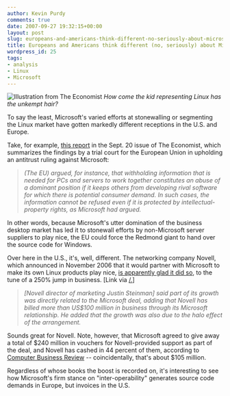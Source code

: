 ```yaml
---
author: Kevin Purdy
comments: true
date: 2007-09-27 19:32:15+00:00
layout: post
slug: europeans-and-americans-think-different-no-seriously-about-microsoft
title: Europeans and Americans think different (no, seriously) about Microsoft
wordpress_id: 25
tags:
- analysis
- Linux
- Microsoft
---
```


![Illustration from The Economist](http://thepurdman.com/wp-content/uploads/2007/09/economist_microsoft_illustration1.jpg)
_How come the kid representing Linux has the unkempt hair?_

To say the least, Microsoft's varied efforts at stonewalling or segmenting the Linux market have gotten markedly different receptions in the U.S. and Europe.

Take, for example, [this report](http://www.economist.com/business/displaystory.cfm?story_id=9832868&CFID=21128925&CFTOKEN=80898931) in the Sept. 20 issue of The Economist, which summarizes the findings by a trial court for the European Union in upholding an antitrust ruling against Microsoft:


> _(The EU) argued, for instance, that withholding information that is needed for PCs and servers to work together constitutes an abuse of a dominant position if it keeps others from developing rival software for which there is potential consumer demand. In such cases, the information cannot be refused even if it is protected by intellectual-property rights, as Microsoft had argued._


In other words, because Microsoft's utter domination of the business desktop market has led it to stonewall efforts by non-Microsoft server suppliers to play nice, the EU could force the Redmond giant to hand over the source code for Windows.

Over here in the U.S., it's, well, different. The networking company Novell, which announced in November 2006 that it would partner with Microsoft to make its own Linux products play nice, [is apparently glad it did so](http://www.pcworld.idg.com.au/index.php/id;63055845), to the tune of a 250% jump in business. [Link via [/.](http://linux.slashdot.org/article.pl?sid=07/09/27/1239251)]


> _[Novell director of marketing Justin Steinman] said part of its growth was directly related to the Microsoft deal, adding that Novell has billed more than US$100 million in business through its Microsoft relationship. He added that the growth was also due to the halo effect of the arrangement._


Sounds great for Novell. Note, however, that Microsoft agreed to give away a total of $240 million in vouchers for Novell-provided support as part of the deal, and Novell has cashed in 44 percent of them, according to [Computer Business Review](http://www.cbronline.com/article_news.asp?guid=ECC014ED-A007-4879-9D81-E78F756F7A37) -- coincidentally, that's about $105 million.

Regardless of whose books the boost is recorded on, it's interesting to see how Microsoft's firm stance on "inter-operability" generates source code demands in Europe, but invoices in the U.S.
